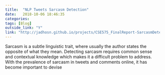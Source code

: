 ```yaml
---
title:  "NLP Tweets Sarcasm Detection"
date:   2018-10-06 18:46:35
categories:  
tags: [Blog]
outside_link: "Y"
link: "http://jadhosn.github.io/projects/CSE575_FinalReport-SarcasmDetection.pdf"
---
```

Sarcasm is a subtle linguistic trait, where usually the author states the opposite of what they mean. Detecting sarcasm requires common sense and contextual knowledge which makes it a difficult problem to address. With the prevalence of sarcasm in tweets and comments online, it has become important to devise 